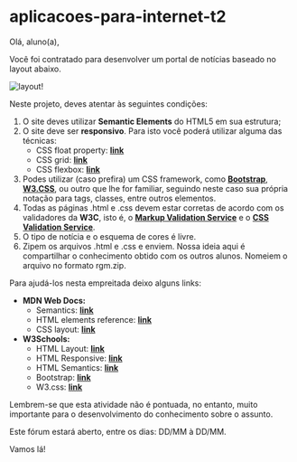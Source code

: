 # aplicacoes-para-internet-t2

Olá, aluno(a),

Você foi contratado para desenvolver um portal de notícias baseado no layout abaixo.

![layout!](https://github.com/ffernandes2021/aplicacoes-para-internet-t2/blob/master/readme.jpg)

Neste projeto, deves atentar às seguintes condições:

1. O site deves utilizar **Semantic Elements** do HTML5 em sua estrutura;
2. O site deve ser **responsivo**. Para isto você poderá utilizar alguma das técnicas:
    - CSS float property: [**link**](https://developer.mozilla.org/en-US/docs/Learn/CSS/CSS_layout/Floats) 
    - CSS grid: [**link**](https://developer.mozilla.org/pt-BR/docs/Web/CSS/CSS_Grid_Layout)
    - CSS flexbox: [**link**](https://developer.mozilla.org/pt-BR/docs/Web/CSS/CSS_Flexible_Box_Layout)
3. Podes utilizar (caso prefira) um CSS framework, como [**Bootstrap**](https://getbootstrap.com/), [**W3.CSS**](https://www.w3schools.com/w3css/defaulT.asp), ou outro que lhe for familiar, seguindo neste caso sua própria notação para tags, classes, entre outros elementos.
4. Todas as páginas .html e .css devem estar corretas de acordo com os validadores da **W3C**, isto é, o [**Markup Validation Service**](https://validator.w3.org/) e o [**CSS Validation Service**](https://jigsaw.w3.org/css-validator/).
5. O tipo de notícia e o esquema de cores é livre.
6. Zipem os arquivos .html e .css e enviem. Nossa ideia aqui é compartilhar o conhecimento obtido com os outros alunos. Nomeiem o arquivo no formato rgm.zip.

Para ajudá-los nesta empreitada deixo alguns links:

- **MDN Web Docs:**
  - Semantics: [**link**](https://developer.mozilla.org/en-US/docs/Glossary/Semantics)
  - HTML elements reference: [**link**](https://developer.mozilla.org/en-US/docs/Web/HTML/Element)
  - CSS layout: [**link**](https://developer.mozilla.org/pt-BR/docs/Learn/CSS/CSS_layout)
- **W3Schools:**
  - HTML Layout: [**link**](https://www.w3schools.com/html/html_layout.asp)
  - HTML Responsive: [**link**](https://www.w3schools.com/html/html_responsive.asp)
  - HTML Semantics: [**link**](https://www.w3schools.com/html/html5_semantic_elements.asp)
  - Bootstrap: [**link**](https://www.w3schools.com/bootstrap/bootstrap_ver.asp)
  - W3.css: [**link**](https://www.w3schools.com/w3css/defaulT.asp)

Lembrem-se que esta atividade não é pontuada, no entanto, muito importante para o desenvolvimento do conhecimento sobre o assunto.

Este fórum estará aberto, entre os dias: DD/MM à DD/MM.

Vamos lá!
